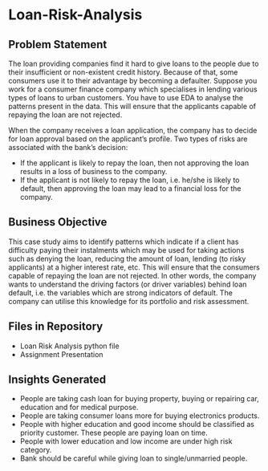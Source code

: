 # Loan-Risk-Analysis
## Problem Statement
The loan providing companies find it hard to give loans to the people due to their insufficient or non-existent credit history. Because of that, some consumers use it to their advantage by becoming a defaulter. Suppose you work for a consumer finance company which specialises in lending various types of loans to urban customers. You have to use EDA to analyse the patterns present in the data. This will ensure that the applicants capable of repaying the loan are not rejected.

When the company receives a loan application, the company has to decide for loan approval based on the applicant’s profile. Two types of risks are associated with the bank’s decision:
- If the applicant is likely to repay the loan, then not approving the loan results in a loss of business to the company.
- If the applicant is not likely to repay the loan, i.e. he/she is likely to default, then approving the loan may lead to a financial loss for the company.

## Business Objective
This case study aims to identify patterns which indicate if a client has difficulty paying their instalments which may be used for taking actions such as denying the loan, reducing the amount of loan, lending (to risky applicants) at a higher interest rate, etc. This will ensure that the consumers capable of repaying the loan are not rejected.
In other words, the company wants to understand the driving factors (or driver variables) behind loan default, i.e. the variables which are strong indicators of default.  The company can utilise this knowledge for its portfolio and risk assessment.

## Files in Repository
- Loan Risk Analysis python file
- Assignment Presentation

## Insights Generated
- People are taking cash loan for buying property, buying or repairing car, education and for medical purpose.
- People are taking consumer loans more for buying electronics products.
- People with higher education and good income should be classified as priority customer. These people are paying loan on time.
- People with lower education and low income are under high risk category.
- Bank should be careful while giving loan to single/unmarried people.
